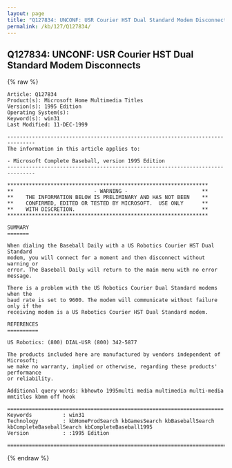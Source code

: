 ```yaml
---
layout: page
title: "Q127834: UNCONF: USR Courier HST Dual Standard Modem Disconnects"
permalink: /kb/127/Q127834/
---
```


## Q127834: UNCONF: USR Courier HST Dual Standard Modem Disconnects

{% raw %}

	Article: Q127834
	Product(s): Microsoft Home Multimedia Titles
	Version(s): 1995 Edition
	Operating System(s): 
	Keyword(s): win31
	Last Modified: 11-DEC-1999
	
	-------------------------------------------------------------------------------
	The information in this article applies to:
	
	- Microsoft Complete Baseball, version 1995 Edition 
	-------------------------------------------------------------------------------
	
	*****************************************************************
	**                          - WARNING -                        **
	**    THE INFORMATION BELOW IS PRELIMINARY AND HAS NOT BEEN    **
	**    CONFIRMED, EDITED OR TESTED BY MICROSOFT.  USE ONLY      **
	**    WITH DISCRETION.                                         **
	*****************************************************************
	
	SUMMARY
	=======
	
	When dialing the Baseball Daily with a US Robotics Courier HST Dual Standard
	modem, you will connect for a moment and then disconnect without warning or
	error. The Baseball Daily will return to the main menu with no error message.
	
	There is a problem with the US Robotics Courier Dual Standard modems when the
	baud rate is set to 9600. The modem will communicate without failure only if the
	receiving modem is a US Robotics Courier HST Dual Standard modem.
	
	REFERENCES
	==========
	
	US Robotics: (800) DIAL-USR (800) 342-5877
	
	The products included here are manufactured by vendors independent of Microsoft;
	we make no warranty, implied or otherwise, regarding these products' performance
	or reliability.
	
	Additional query words: kbhowto 1995multi media multimedia multi-media mmtitles kbmm off hook
	
	======================================================================
	Keywords          : win31 
	Technology        : kbHomeProdSearch kbGamesSearch kbBaseballSearch kbCompleteBaseballSearch kbCompleteBaseball1995
	Version           : :1995 Edition
	
	=============================================================================
	

{% endraw %}
